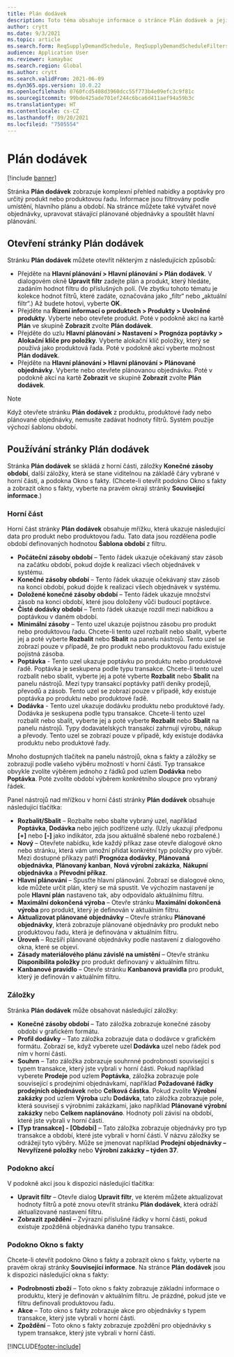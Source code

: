 ```yaml
---
title: Plán dodávek
description: Toto téma obsahuje informace o stránce Plán dodávek a jejích funkcích.
author: crytt
ms.date: 9/3/2021
ms.topic: article
ms.search.form: ReqSupplyDemandSchedule, ReqSupplyDemandScheduleFilters, ReqSupplyDemandItemDetails, ReqTransFuturesActionsPart, ReqSupplyDemandOverviewLegendPart
audience: Application User
ms.reviewer: kamaybac
ms.search.region: Global
ms.author: crytt
ms.search.validFrom: 2021-06-09
ms.dyn365.ops.version: 10.0.22
ms.openlocfilehash: 0760fcd5408d3960dcc55f773b4e09efc3c9f81c
ms.sourcegitcommit: 99bde425ade701ef244c6bca6d411aef94a59b3c
ms.translationtype: HT
ms.contentlocale: cs-CZ
ms.lasthandoff: 09/20/2021
ms.locfileid: "7505554"
---
```

# <a name="supply-schedule"></a>Plán dodávek

[!include [banner](../includes/banner.md)]

Stránka **Plán dodávek** zobrazuje komplexní přehled nabídky a poptávky pro určitý produkt nebo produktovou řadu. Informace jsou filtrovány podle umístění, hlavního plánu a období. Na stránce můžete také vytvářet nové objednávky, upravovat stávající plánované objednávky a spouštět hlavní plánování.

## <a name="open-the-supply-schedule-page"></a>Otevření stránky Plán dodávek

Stránku **Plán dodávek** můžete otevřít některým z následujících způsobů:

- Přejděte na **Hlavní plánování \> Hlavní plánování \> Plán dodávek**. V dialogovém okně **Upravit filtr** zadejte plán a produkt, který hledáte, zadáním hodnot filtru do příslušných polí. (Ve zbytku tohoto tématu je kolekce hodnot filtrů, které zadáte, označována jako „filtr“ nebo „aktuální filtr“.) Až budete hotovi, vyberte **OK**.
- Přejděte na **Řízení informací o produktech \> Produkty \> Uvolněné produkty**. Vyberte nebo otevřete produkt. Poté v podokně akcí na kartě **Plán** ve skupině **Zobrazit** zvolte **Plán dodávek**.
- Přejděte do uzlu **Hlavní plánování \> Nastavení \> Prognóza poptávky \> Alokační klíče pro položky**. Vyberte alokační klíč položky, který se používá jako produktová řada. Poté v podokně akcí vyberte možnost **Plán dodávek**.
- Přejděte na **Hlavní plánování \> Hlavní plánování \> Plánované objednávky**. Vyberte nebo otevřete plánovanou objednávku. Poté v podokně akcí na kartě **Zobrazit** ve skupině **Zobrazit** zvolte **Plán dodávek**.

> [!NOTE]
> Když otevřete stránku **Plán dodávek** z produktu, produktové řady nebo plánované objednávky, nemusíte zadávat hodnoty filtrů. Systém použije výchozí šablonu období.

## <a name="use-the-supply-schedule-page"></a>Používání stránky Plán dodávek

Stránka **Plán dodávek** se skládá z horní části, záložky **Konečné zásoby období**, další záložky, která se stane viditelnou na základě čáry vybrané v horní části, a podokna Okno s fakty. (Chcete-li otevřít podokno Okno s fakty a zobrazit okno s fakty, vyberte na pravém okraji stránky **Související informace**.)

### <a name="upper-section"></a>Horní část

Horní část stránky **Plán dodávek** obsahuje mřížku, která ukazuje následující data pro produkt nebo produktovou řadu. Tato data jsou rozdělena podle období definovaných hodnotou **Šablona období** z filtru.

- **Počáteční zásoby období** – Tento řádek ukazuje očekávaný stav zásob na začátku období, pokud dojde k realizaci všech objednávek v systému.
- **Konečné zásoby období** – Tento řádek ukazuje očekávaný stav zásob na konci období, pokud dojde k realizaci všech objednávek v systému.
- **Doložené konečné zásoby období** – Tento řádek ukazuje množství zásob na konci období, které jsou doloženy vůči budoucí poptávce.
- **Čisté dodávky období** – Tento řádek ukazuje rozdíl mezi nabídkou a poptávkou v daném období.
- **Minimální zásoby** – Tento uzel ukazuje pojistnou zásobu pro produkt nebo produktovou řadu. Chcete-li tento uzel rozbalit nebo sbalit, vyberte jej a poté vyberte **Rozbalit** nebo **Sbalit** na panelu nástrojů. Tento uzel se zobrazí pouze v případě, že pro produkt nebo produktovou řadu existuje pojistná zásoba.
- **Poptávka** - Tento uzel ukazuje poptávku po produktu nebo produktové řadě. Poptávka je seskupena podle typu transakce. Chcete-li tento uzel rozbalit nebo sbalit, vyberte jej a poté vyberte **Rozbalit** nebo **Sbalit** na panelu nástrojů. Mezi typy transakcí poptávky patří deníky prodejů, převodů a zásob. Tento uzel se zobrazí pouze v případě, kdy existuje poptávka po produktu nebo produktové řadě.
- **Dodávka** - Tento uzel ukazuje dodávku produktu nebo produktové řady. Dodávka je seskupena podle typu transakce. Chcete-li tento uzel rozbalit nebo sbalit, vyberte jej a poté vyberte **Rozbalit** nebo **Sbalit** na panelu nástrojů. Typy dodavatelských transakcí zahrnují výrobu, nákup a převody. Tento uzel se zobrazí pouze v případě, kdy existuje dodávka produktu nebo produktové řady.

Mnoho dostupných tlačítek na panelu nástrojů, okna s fakty a záložky se zobrazují podle vašeho výběru možností v horní části. Typ transakce obvykle zvolíte výběrem jednoho z řádků pod uzlem **Dodávka** nebo **Poptávka**. Poté zvolíte období výběrem konkrétního sloupce pro vybraný řádek.

Panel nástrojů nad mřížkou v horní části stránky **Plán dodávek** obsahuje následující tlačítka:

- **Rozbalit/Sbalit** – Rozbalte nebo sbalte vybraný uzel, například **Poptávka**, **Dodávka** nebo jejich podřízené uzly. (Uzly ukazují předponu **\[+\]** nebo **\[-\]** jako indikátor, zda jsou aktuálně sbalené nebo rozbalené.)
- **Nový** – Otevřete nabídku, kde každý příkaz zase otevře dialogové okno nebo stránku, která vám umožní přidat konkrétní typ položky pro výběr. Mezi dostupné příkazy patří **Prognóza dodávky**, **Plánovaná objednávka**, **Plánovaný kanban**, **Nová výrobní zakázka**, **Nákupní objednávka** a **Převodní příkaz**.
- **Hlavní plánování** – Spusťte hlavní plánování. Zobrazí se dialogové okno, kde můžete určit plán, který se má spustit. Ve výchozím nastavení je pole **Hlavní plán** nastaveno tak, aby odpovídalo aktuálnímu filtru.
- **Maximální dokončená výroba** – Otevře stránku **Maximální dokončená výroba** pro produkt, který je definován v aktuálním filtru.
- **Aktualizovat plánované objednávky** – Otevře stránku **Plánované objednávky**, která zobrazuje plánované objednávky pro produkt nebo produktovou řadu, která je definována v aktuálním filtru.
- **Úroveň** – Rozšíří plánované objednávky podle nastavení z dialogového okna, které se objeví.
- **Zásady materiálového plánu závislé na umístění** – Otevře stránku **Disponibilita položky** pro produkt definovaný v aktuálním filtru.
- **Kanbanové pravidlo** – Otevře stránku **Kanbanová pravidla** pro produkt, který je definován v aktuálním filtru.

### <a name="fasttabs"></a>Záložky

Stránka **Plán dodávek** může obsahovat následující záložky:

- **Konečné zásoby období** – Tato záložka zobrazuje konečné zásoby období v grafickém formátu.
- **Profil dodávky** – Tato záložka zobrazuje data o dodávce v grafickém formátu. Zobrazí se, když vyberete uzel **Dodávka** uzel nebo řádek pod ním v horní části.
- **Souhrn** – Tato záložka zobrazuje souhrnné podrobnosti související s typem transakce, který jste vybrali v horní části. Pokud například vyberete **Prodeje** pod uzlem **Poptávka**, záložka zobrazuje pole související s prodejními objednávkami, například **Požadované řádky prodejních objednávek** nebo **Celková částka**. Pokud zvolíte **Výrobní zakázky** pod uzlem **Výroba** uzlu **Dodávka**, tato záložka zobrazuje pole, která souvisejí s výrobními zakázkami, jako například **Plánované výrobní zakázky** nebo **Celkem naplánováno**. Hodnoty polí závisí na období, které jste vybrali v horní části. 
- **\[Typ transakce\] - \[Období\]** – Tato záložka zobrazuje objednávky pro typ transakce a období, které jste vybrali v horní části. V názvu záložky se odrážejí tyto výběry. Může se jmenovat například **Prodejní objednávky – Nevyřízené položky** nebo **Výrobní zakázky – týden 37**.

### <a name="action-pane"></a>Podokno akcí

V podokně akcí jsou k dispozici následující tlačítka:

- **Upravit filtr** – Otevře dialog **Upravit filtr**, ve kterém můžete aktualizovat hodnoty filtrů a poté znovu otevřít stránku **Plán dodávek**, která odráží aktualizované nastavení filtru.
- **Zobrazit zpoždění** – Zvýrazní příslušné řádky v horní části, pokud existuje zpožděná objednávka daného typu transakce.

### <a name="factbox-pane"></a>Podokno Okno s fakty

Chcete-li otevřít podokno Okno s fakty a zobrazit okno s fakty, vyberte na pravém okraji stránky **Související informace**. Na stránce **Plán dodávek** jsou k dispozici následující okna s fakty:

- **Podrobnosti zboží** – Toto okno s fakty zobrazuje základní informace o produktu, který je definován v aktuálním filtru. Je prázdné, pokud jste ve filtru definovali produktovou řadu.
- **Akce** – Toto okno s fakty zobrazuje akce pro objednávky s typem transakce, který jste vybrali v horní části.
- **Zpoždění** – Toto okno s fakty zobrazuje zpoždění pro objednávky s typem transakce, který jste vybrali v horní části.

[!INCLUDE[footer-include](../../includes/footer-banner.md)]
